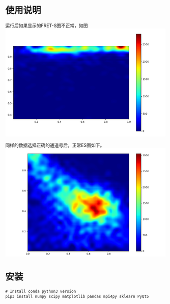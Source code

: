 # 使用说明

运行后如果显示的FRET-S图不正常，如图
![通道选择错误](algo/ch_err_es.png)

同样的数据选择正确的通道号后，正常ES图如下。
![正常ES图](algo/minusBG.png)

# 安装
    # Install conda python3 version    
    pip3 install numpy scipy matplotlib pandas mpi4py sklearn PyQt5
